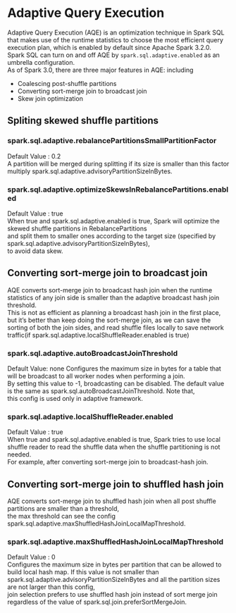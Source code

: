 # Adaptive Query Execution
Adaptive Query Execution (AQE) is an optimization technique in Spark SQL that makes use of the runtime statistics to choose the most efficient query execution plan, which is enabled by default since Apache Spark 3.2.0.  
Spark SQL can turn on and off AQE by `spark.sql.adaptive.enabled` as an umbrella configuration.  
As of Spark 3.0, there are three major features in AQE: including  
- Coalescing post-shuffle partitions
- Converting sort-merge join to broadcast join
- Skew join optimization

## Spliting skewed shuffle partitions 

### spark.sql.adaptive.rebalancePartitionsSmallPartitionFactor	
Default Value : 0.2  
A partition will be merged during splitting if its size is smaller than this factor multiply spark.sql.adaptive.advisoryPartitionSizeInBytes.

### spark.sql.adaptive.optimizeSkewsInRebalancePartitions.enabled	
Default Value : true	
When true and spark.sql.adaptive.enabled is true, Spark will optimize the skewed shuffle partitions in RebalancePartitions  
and split them to smaller ones according to the target size (specified by spark.sql.adaptive.advisoryPartitionSizeInBytes),  
to avoid data skew.

## Converting sort-merge join to broadcast join
AQE converts sort-merge join to broadcast hash join when the runtime statistics of any join side is smaller than the adaptive broadcast hash join threshold.  
This is not as efficient as planning a broadcast hash join in the first place, but it’s better than keep doing the sort-merge join, as we can save the sorting of both the join sides, and read shuffle files locally to save network traffic(if spark.sql.adaptive.localShuffleReader.enabled is true)  

### spark.sql.adaptive.autoBroadcastJoinThreshold
Default Value: none	
Configures the maximum size in bytes for a table that will be broadcast to all worker nodes when performing a join.  
By setting this value to -1, broadcasting can be disabled. The default value is the same as spark.sql.autoBroadcastJoinThreshold. Note that,  
this config is used only in adaptive framework.

### spark.sql.adaptive.localShuffleReader.enabled
Default Value : true  
When true and spark.sql.adaptive.enabled is true, Spark tries to use local shuffle reader to read the shuffle data when the shuffle partitioning is not needed.  
For example, after converting sort-merge join to broadcast-hash join.

## Converting sort-merge join to shuffled hash join
AQE converts sort-merge join to shuffled hash join when all post shuffle partitions are smaller than a threshold,  
the max threshold can see the config spark.sql.adaptive.maxShuffledHashJoinLocalMapThreshold.

### spark.sql.adaptive.maxShuffledHashJoinLocalMapThreshold	
Default Value : 0	
Configures the maximum size in bytes per partition that can be allowed to build local hash map. If this value is not smaller than spark.sql.adaptive.advisoryPartitionSizeInBytes and all the partition sizes are not larger than this config,  
join selection prefers to use shuffled hash join instead of sort merge join regardless of the value of spark.sql.join.preferSortMergeJoin.